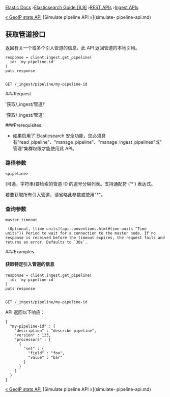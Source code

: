 

[Elastic Docs](/guide/) ›[Elasticsearch Guide [8.9]](index.md) ›[REST
APIs](rest-apis.md) ›[Ingest APIs](ingest-apis.md)

[« GeoIP stats API](geoip-stats-api.md) [Simulate pipeline API »](simulate-
pipeline-api.md)

## 获取管道接口

返回有关一个或多个引入管道的信息。此 API 返回管道的本地引用。

    
    
    response = client.ingest.get_pipeline(
      id: 'my-pipeline-id'
    )
    puts response
    
    
    GET /_ingest/pipeline/my-pipeline-id

###Request

'获取/_ingest/管道/<pipeline>'

'获取/_ingest/管道'

###Prerequisites

* 如果启用了 Elasticsearch 安全功能，您必须具有"read_pipeline"、"manage_pipeline"、"manage_ingest_pipelines"或"管理"集群权限才能使用此 API。

### 路径参数

`<pipeline>`

    

(可选，字符串)要检索的管道 ID 的逗号分隔列表。支持通配符 ('*') 表达式。

若要获取所有引入管道，请省略此参数或使用"*"。

### 查询参数

`master_timeout`

     (Optional, [time units](api-conventions.html#time-units "Time units")) Period to wait for a connection to the master node. If no response is received before the timeout expires, the request fails and returns an error. Defaults to `30s`. 

###Examples

#### 获取特定引入管道的信息

    
    
    response = client.ingest.get_pipeline(
      id: 'my-pipeline-id'
    )
    puts response
    
    
    GET /_ingest/pipeline/my-pipeline-id

API 返回以下响应：

    
    
    {
      "my-pipeline-id" : {
        "description" : "describe pipeline",
        "version" : 123,
        "processors" : [
          {
            "set" : {
              "field" : "foo",
              "value" : "bar"
            }
          }
        ]
      }
    }

[« GeoIP stats API](geoip-stats-api.md) [Simulate pipeline API »](simulate-
pipeline-api.md)
